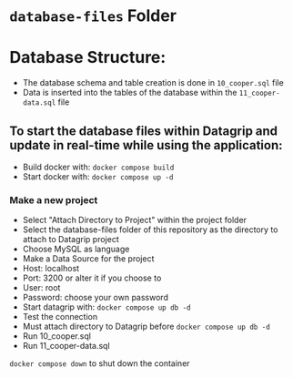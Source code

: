 # `database-files` Folder
# Database Structure:
- The database schema and table creation is done in `10_cooper.sql` file
- Data is inserted into the tables of the database within the `11_cooper-data.sql` file

## To start the database files within Datagrip and update in real-time while using the application:
- Build docker with: `docker compose build`
- Start docker with: `docker compose up -d`


### Make a new project 
- Select "Attach Directory to Project" within the project folder
- Select the database-files folder of this repository as the directory to attach to Datagrip project
- Choose MySQL as language
- Make a Data Source for the project
- Host: localhost
- Port: 3200 or alter it if you choose to 
- User: root
- Password: choose your own password
- Start datagrip with: `docker compose up db -d`
- Test the connection
- Must attach directory to Datagrip before `docker compose up db -d`
- Run 10_cooper.sql
- Run 11_cooper-data.sql


`docker compose down` to shut down the container




